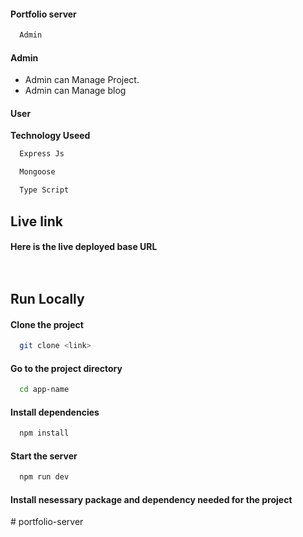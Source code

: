 
#### Portfolio server



```bash
  Admin
```

#### Admin

- Admin can Manage Project.
- Admin can Manage blog



#### User


  
  
**Technology Useed**

```bash
  Express Js
```

```bash
  Mongoose
```

```bash
  Type Script
```


## Live link

#### Here is the live deployed base URL

```bash
 
```


## Run Locally

#### Clone the project

```bash
  git clone <link>
```

#### Go to the project directory

```bash
  cd app-name
```

#### Install dependencies

```bash
  npm install
```

#### Start the server

```bash
  npm run dev
```

#### Install  nesessary package and dependency needed for the project
#   p o r t f o l i o - s e r v e r 
 
 
